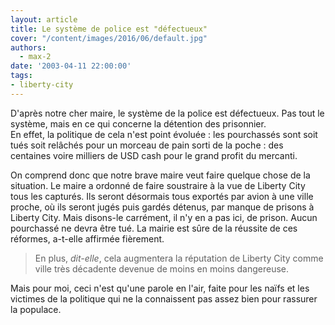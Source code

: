 ```yaml
---
layout: article
title: Le système de police est "défectueux"
cover: "/content/images/2016/06/default.jpg"
authors:
  - max-2
date: '2003-04-11 22:00:00'
tags:
- liberty-city
---
```


D'après notre cher maire, le système de la police est défectueux. Pas tout le système, mais en ce qui concerne la détention des prisonnier.  
En effet, la politique de cela n'est point évoluée : les pourchassés sont soit tués soit relâchés pour un morceau de pain sorti de la poche : des centaines voire milliers de USD cash pour le grand profit du mercanti.

On comprend donc que notre brave maire veut faire quelque chose de la situation. Le maire a ordonné de faire soustraire à la vue de Liberty City tous les capturés. Ils seront désormais tous exportés par avion à une ville proche, où ils seront jugés puis gardés détenus, par manque de prisons à Liberty City. Mais disons-le carrément, il n'y en a pas ici, de prison. Aucun pourchassé ne devra être tué. La mairie est sûre de la réussite de ces réformes, a-t-elle affirmée fièrement.

> En plus, _dit-elle_, cela augmentera la réputation de Liberty City comme ville très décadente devenue de moins en moins dangereuse.

Mais pour moi, ceci n'est qu'une parole en l'air, faite pour les naïfs et les victimes de la politique qui ne la connaissent pas assez bien pour rassurer la populace.